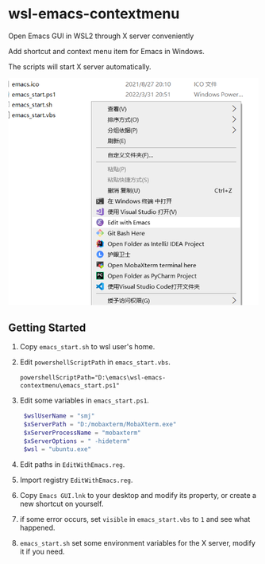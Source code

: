 # wsl-emacs-contextmenu

Open Emacs GUI in WSL2 through X server conveniently

Add shortcut and context menu item for Emacs in Windows.

The scripts will start X server automatically.

![screenshot](./screenshot.png)

## Getting Started

1. Copy `emacs_start.sh` to wsl user's home.
2. Edit `powershellScriptPath` in `emacs_start.vbs`.

    ```vbs
    powershellScriptPath="D:\emacs\wsl-emacs-contextmenu\emacs_start.ps1"
    ```

3. Edit some variables in `emacs_start.ps1`.

   ```powershell
    $wslUserName = "smj"
    $xServerPath = "D:/mobaxterm/MobaXterm.exe"
    $xServerProcessName = "mobaxterm"
    $xServerOptions = " -hideterm"
    $wsl = "ubuntu.exe"
   ```

4. Edit paths in `EditWithEmacs.reg`.
5. Import registry `EditWithEmacs.reg`.
6. Copy `Emacs GUI.lnk` to your desktop and modify its property, or create a new shortcut on yourself.
7. if some error occurs, set `visible` in `emacs_start.vbs` to `1` and see what happened.
8. `emacs_start.sh` set some environment variables for the X server,  modify it if you need.

